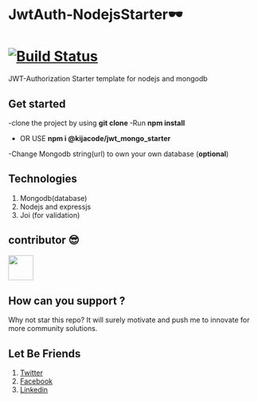 # JwtAuth-NodejsStarter🕶   

# [![Build Status](https://travis-ci.org/Kijacode/JwtAuth-NodejsStarter.svg?branch=master)](https://travis-ci.org/Kijacode/JwtAuth-NodejsStarter)


JWT-Authorization Starter template for nodejs and mongodb
## Get started
-clone the project by using
  **git clone <project url>**
-Run **npm install**
 
 - OR USE **npm i @kijacode/jwt_mongo_starter**
 

-Change Mongodb string(url) to own your own database (**optional**)

## Technologies
1. Mongodb(database)
2. Nodejs and expressjs
3. Joi (for validation)

## contributor 😎
 
 <a href="https://sourcerer.io/kijacode"><img src="https://avatars3.githubusercontent.com/u/43994719?v=4" height="50px" width="50px" alt=""/></a>



## How can you support ?
Why not star this repo? It will surely motivate and push me to innovate for more community solutions.
  
## Let Be Friends

  1. [Twitter]
  2.  [Facebook]
  3.  [Linkedin]
  
  
  
  
  [Twitter]: https://twitter.com/kijacode
  [Facebook]: https://www.facebook.com/danford.kija
  [Linkedin]: https://www.linkedin.com/in/danford-kija-03b261112/?msgConversationId=6577261668651405312&msgOverlay=true
 

 
 
